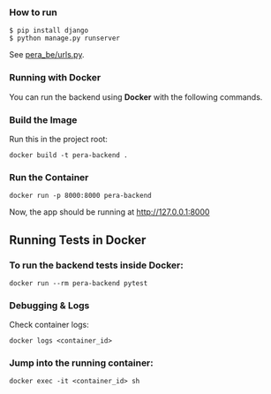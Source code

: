 ### How to run
    $ pip install django
    $ python manage.py runserver
See [pera\_be/urls.py](pera_be/urls.py).

### Running with Docker  

You can run the backend using **Docker** with the following commands. 

### Build the Image  
Run this in the project root:  

```shell
docker build -t pera-backend .
```

### Run the Container

```shell
docker run -p 8000:8000 pera-backend
```

Now, the app should be running at http://127.0.0.1:8000

## Running Tests in Docker

### To run the backend tests inside Docker:

```shell
docker run --rm pera-backend pytest
```

### Debugging & Logs
Check container logs:

```shell
docker logs <container_id>
```

### Jump into the running container:

```shell
docker exec -it <container_id> sh
```
